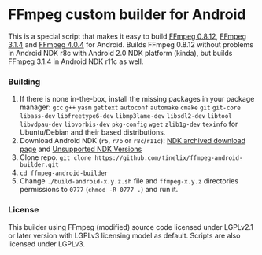 # FFmpeg custom builder for Android
This is a special script that makes it easy to build [FFmpeg 0.8.12](https://github.com/FFmpeg/FFmpeg/tree/n0.8.12), [FFmpeg 3.1.4](https://github.com/FFmpeg/FFmpeg/tree/n3.1.4) and [FFmpeg 4.0.4](https://github.com/FFmpeg/FFmpeg/tree/n4.0.4) for Android. Builds FFmpeg 0.8.12 without problems in Android NDK r8c with Android 2.0 NDK platform (kinda), but builds FFmpeg 3.1.4 in Android NDK r11c as well.

### Building
1. If there is none in-the-box, install the missing packages in your package manager: `gcc` `g++` `yasm` `gettext` `autoconf` `automake` `cmake` `git` `git-core` `libass-dev` `libfreetype6-dev` `libmp3lame-dev` `libsdl2-dev` `libtool` `libvdpau-dev` `libvorbis-dev` `pkg-config` `wget` `zlib1g-dev` `texinfo` for Ubuntu/Debian and their based distributions.
2. Download Android NDK (`r5`, `r7b` or `r8c`/`r11c`): [NDK archived download page](http://web.archive.org/web/20130629195058/http://developer.android.com/tools/sdk/ndk/index.html#Downloads) and [Unsupported NDK Versions](https://github.com/android/ndk/wiki/Unsupported-Downloads)
3. Clone repo.
   `git clone https://github.com/tinelix/ffmpeg-android-builder.git`
4. `cd ffmpeg-android-builder`
5. Change `./build-android-x.y.z.sh` file and `ffmpeg-x.y.z` directories permissions to `0777` (`chmod -R 0777 .`) and run it.

### License
This builder using FFmpeg (modified) source code licensed under LGPLv2.1 or later version with LGPLv3 licensing model as default. Scripts are also licensed under LGPLv3.
